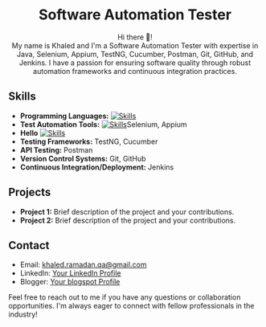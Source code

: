 <h1 align="center">Software Automation Tester</h1>

<p align="center">
<!--  <img src="path_to_your_profile_image.png" alt="Profile Image">  -->
</p>

<p align="center">
  Hi there 🙌! <br>
  My name is Khaled and I'm a Software Automation Tester with expertise in Java, Selenium, Appium, TestNG, Cucumber, Postman, Git, GitHub, and Jenkins. I have a passion for ensuring software quality through robust automation frameworks and continuous integration practices.
</p>

## Skills

- **Programming Languages:**
  [![Skills](https://skillicons.dev/icons?i=java&theme=light)](https://skillicons.dev)
- **Test Automation Tools:** [![Skills](https://skillicons.dev/icons?i=selenium&theme=light)](https://skillicons.dev)Selenium, Appium
- **Hello** [![Skills](https://iconduck.com/icons/27036/appium?shared)](https://iconduck.com)
- **Testing Frameworks:** TestNG, Cucumber
- **API Testing:** Postman
- **Version Control Systems:** Git, GitHub
- **Continuous Integration/Deployment:** Jenkins

## Projects

- **Project 1:** Brief description of the project and your contributions.
- **Project 2:** Brief description of the project and your contributions.
<!--
## Experience

- **Company Name, Position** (Dates)
  - Description of your responsibilities and achievements.

## Education

- **Degree**, Major/Field of Study, University/College (Year)

## Certifications

- Certification 1
- Certification 2
-->
## Contact

- Email: khaled.ramadan.qa@gmail.com
- LinkedIn: [Your LinkedIn Profile](https://www.linkedin.com/in/khaled-ashraf-ramadan/)
- Blogger: [Your blogspot Profile](https://qa-snacks.blogspot.com/)

Feel free to reach out to me if you have any questions or collaboration opportunities. I'm always eager to connect with fellow professionals in the industry!

<!--

<h1 align="center">Comming soon. under construction 🔭</h1>

<h1 align="center">Hello folks 🙌 </h1>

<h4>My name is Khaled Ramadan, I'm a software testing enthusiast 🤓. I would like to share with you a guide to my github repositories</h4>
<h5>
How to start learning Selenium Automation even if you don't have prior knowledge about programming<br>
</h5>
-->

<!--
<h1 align="center">Hello folks 👋, My name is khaled ramadan</h1>

## I'm a software testing enthusiast asassa :face_with_monocle: 🤓 and I would like to share my knowledge in different software testing fields 
* Manual Testing Snacks
* Automation Project guidelines
* Technical testing tips and tricks 
>>>>>>> 6ba765f462e5372ff2f07353a8c7cbe7d5864f86
-->

<!--
Write this on your blog: my main purpose of creating this blog is to help you to uplift your testing skills by strengthen your testing basics and simplfy the higher level topics to communicate the complex topics in a very simple manner
-->

  
<!--
**KhaledAMRS/KhaledAMRS** is a ✨ _special_ ✨ repository because its `README.md` (this file) appears on your GitHub profile.

Here are some ideas to get you started:

- 🔭 I’m currently working on ...
- 🌱 I’m currently learning ...
- 👯 I’m looking to collaborate on ...
- 🤔 I’m looking for help with ...
- 💬 Ask me about ...
- 📫 How to reach me: ...
- 😄 Pronouns: ...
- ⚡ Fun fact: ...
-->
